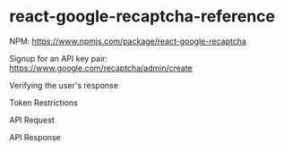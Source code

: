 # react-google-recaptcha-reference

NPM: https://www.npmjs.com/package/react-google-recaptcha

Signup for an API key pair: https://www.google.com/recaptcha/admin/create

Verifying the user's response

Token Restrictions

API Request

API Response

